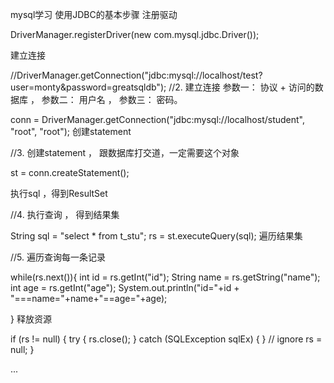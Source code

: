 mysql学习
使用JDBC的基本步骤
注册驱动

DriverManager.registerDriver(new com.mysql.jdbc.Driver());

建立连接

//DriverManager.getConnection("jdbc:mysql://localhost/test?user=monty&password=greatsqldb"); //2. 建立连接 参数一： 协议 + 访问的数据库 ， 参数二： 用户名 ， 参数三： 密码。

conn = DriverManager.getConnection("jdbc:mysql://localhost/student", "root", "root");
创建statement

//3. 创建statement ， 跟数据库打交道，一定需要这个对象

st = conn.createStatement();

执行sql ，得到ResultSet

//4. 执行查询 ， 得到结果集

String sql = "select * from t_stu";
rs = st.executeQuery(sql);
遍历结果集

//5. 遍历查询每一条记录

while(rs.next()){
    int id = rs.getInt("id");
    String name = rs.getString("name");
    int age = rs.getInt("age");
    System.out.println("id="+id + "===name="+name+"==age="+age);

}
释放资源

if (rs != null) {
    try {
        rs.close();
    } catch (SQLException sqlEx) { } // ignore 
    rs = null;
}

...
